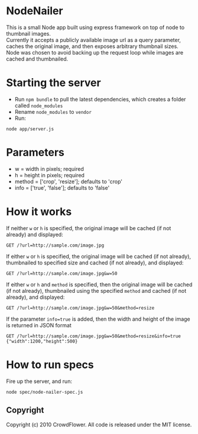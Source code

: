 # NodeNailer

This is a small Node app built using express framework on top of node to thumbnail images.  
Currently it accepts a publicly available image url as a query parameter, caches the original image, and then exposes arbitrary thumbnail sizes.  Node was chosen to avoid backing up the request loop while images are cached and thumbnailed.

# Starting the server
* Run `npm bundle` to pull the latest dependencies, which creates a folder called `node_modules`
* Rename `node_modules` to `vendor`
* Run:

`node app/server.js`
    
# Parameters

* w = width in pixels; required
* h = height in pixels; required
* method = ['crop', 'resize']; defaults to 'crop'
* info = ['true', 'false']; defaults to 'false'
    
# How it works
    
If neither `w` or `h` is specified, the original image will be cached (if not already) and displayed:

    GET /?url=http://sample.com/image.jpg
    
If either `w` or `h` is specified, the original image will be cached (if not already), thumbnailed to specified size and cached (if not already), and displayed:

    GET /?url=http://sample.com/image.jpg&w=50
    
If either `w` or `h` and `method` is specified, then the original image will be cached (if not already), thumbnailed using the specified `method` and cached (if not already), and displayed:

    GET /?url=http://sample.com/image.jpg&w=50&method=resize
    
If the parameter `info=true` is added, then the width and height of the image is returned in JSON format

    GET /?url=http://sample.com/image.jpg&w=50&method=resize&info=true
    {"width":1200,"height":500}
    
# How to run specs
Fire up the server, and run:

`node spec/node-nailer-spec.js`
    
## Copyright
    
Copyright (c) 2010 CrowdFlower. All code is released under the MIT license.
